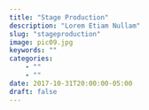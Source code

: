 ```yaml
---
title: "Stage Production"
description: "Lorem Etiam Nullam"
slug: "stageproduction"
image: pic09.jpg
keywords: ""
categories: 
    - ""
    - ""
date: 2017-10-31T20:00:00-05:00
draft: false
---
```

